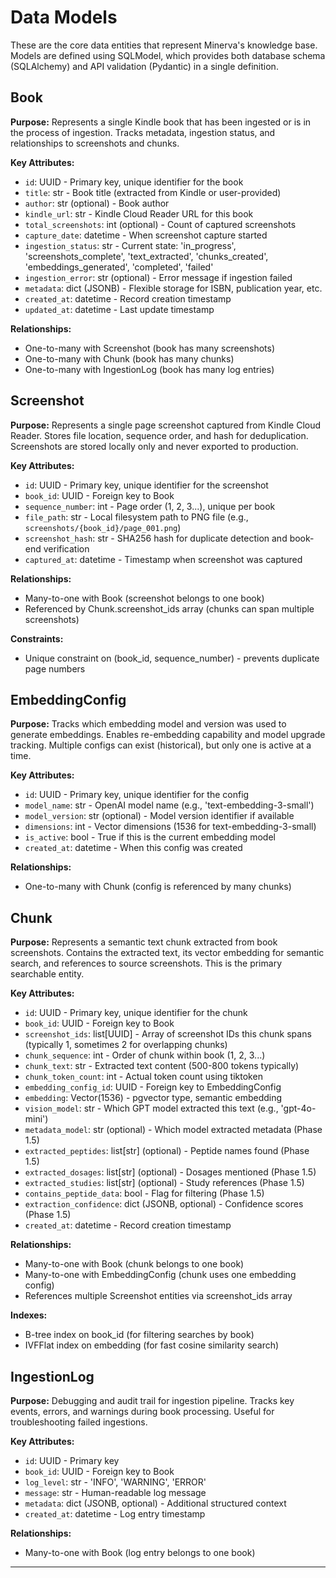 # Data Models

These are the core data entities that represent Minerva's knowledge base. Models are defined using SQLModel, which provides both database schema (SQLAlchemy) and API validation (Pydantic) in a single definition.

## Book

**Purpose:** Represents a single Kindle book that has been ingested or is in the process of ingestion. Tracks metadata, ingestion status, and relationships to screenshots and chunks.

**Key Attributes:**
- `id`: UUID - Primary key, unique identifier for the book
- `title`: str - Book title (extracted from Kindle or user-provided)
- `author`: str (optional) - Book author
- `kindle_url`: str - Kindle Cloud Reader URL for this book
- `total_screenshots`: int (optional) - Count of captured screenshots
- `capture_date`: datetime - When screenshot capture started
- `ingestion_status`: str - Current state: 'in_progress', 'screenshots_complete', 'text_extracted', 'chunks_created', 'embeddings_generated', 'completed', 'failed'
- `ingestion_error`: str (optional) - Error message if ingestion failed
- `metadata`: dict (JSONB) - Flexible storage for ISBN, publication year, etc.
- `created_at`: datetime - Record creation timestamp
- `updated_at`: datetime - Last update timestamp

**Relationships:**
- One-to-many with Screenshot (book has many screenshots)
- One-to-many with Chunk (book has many chunks)
- One-to-many with IngestionLog (book has many log entries)

## Screenshot

**Purpose:** Represents a single page screenshot captured from Kindle Cloud Reader. Stores file location, sequence order, and hash for deduplication. Screenshots are stored locally only and never exported to production.

**Key Attributes:**
- `id`: UUID - Primary key, unique identifier for the screenshot
- `book_id`: UUID - Foreign key to Book
- `sequence_number`: int - Page order (1, 2, 3...), unique per book
- `file_path`: str - Local filesystem path to PNG file (e.g., `screenshots/{book_id}/page_001.png`)
- `screenshot_hash`: str - SHA256 hash for duplicate detection and book-end verification
- `captured_at`: datetime - Timestamp when screenshot was captured

**Relationships:**
- Many-to-one with Book (screenshot belongs to one book)
- Referenced by Chunk.screenshot_ids array (chunks can span multiple screenshots)

**Constraints:**
- Unique constraint on (book_id, sequence_number) - prevents duplicate page numbers

## EmbeddingConfig

**Purpose:** Tracks which embedding model and version was used to generate embeddings. Enables re-embedding capability and model upgrade tracking. Multiple configs can exist (historical), but only one is active at a time.

**Key Attributes:**
- `id`: UUID - Primary key, unique identifier for the config
- `model_name`: str - OpenAI model name (e.g., 'text-embedding-3-small')
- `model_version`: str (optional) - Model version identifier if available
- `dimensions`: int - Vector dimensions (1536 for text-embedding-3-small)
- `is_active`: bool - True if this is the current embedding model
- `created_at`: datetime - When this config was created

**Relationships:**
- One-to-many with Chunk (config is referenced by many chunks)

## Chunk

**Purpose:** Represents a semantic text chunk extracted from book screenshots. Contains the extracted text, its vector embedding for semantic search, and references to source screenshots. This is the primary searchable entity.

**Key Attributes:**
- `id`: UUID - Primary key, unique identifier for the chunk
- `book_id`: UUID - Foreign key to Book
- `screenshot_ids`: list[UUID] - Array of screenshot IDs this chunk spans (typically 1, sometimes 2 for overlapping chunks)
- `chunk_sequence`: int - Order of chunk within book (1, 2, 3...)
- `chunk_text`: str - Extracted text content (500-800 tokens typically)
- `chunk_token_count`: int - Actual token count using tiktoken
- `embedding_config_id`: UUID - Foreign key to EmbeddingConfig
- `embedding`: Vector(1536) - pgvector type, semantic embedding
- `vision_model`: str - Which GPT model extracted this text (e.g., 'gpt-4o-mini')
- `metadata_model`: str (optional) - Which model extracted metadata (Phase 1.5)
- `extracted_peptides`: list[str] (optional) - Peptide names found (Phase 1.5)
- `extracted_dosages`: list[str] (optional) - Dosages mentioned (Phase 1.5)
- `extracted_studies`: list[str] (optional) - Study references (Phase 1.5)
- `contains_peptide_data`: bool - Flag for filtering (Phase 1.5)
- `extraction_confidence`: dict (JSONB, optional) - Confidence scores (Phase 1.5)
- `created_at`: datetime - Record creation timestamp

**Relationships:**
- Many-to-one with Book (chunk belongs to one book)
- Many-to-one with EmbeddingConfig (chunk uses one embedding config)
- References multiple Screenshot entities via screenshot_ids array

**Indexes:**
- B-tree index on book_id (for filtering searches by book)
- IVFFlat index on embedding (for fast cosine similarity search)

## IngestionLog

**Purpose:** Debugging and audit trail for ingestion pipeline. Tracks key events, errors, and warnings during book processing. Useful for troubleshooting failed ingestions.

**Key Attributes:**
- `id`: UUID - Primary key
- `book_id`: UUID - Foreign key to Book
- `log_level`: str - 'INFO', 'WARNING', 'ERROR'
- `message`: str - Human-readable log message
- `metadata`: dict (JSONB, optional) - Additional structured context
- `created_at`: datetime - Log entry timestamp

**Relationships:**
- Many-to-one with Book (log entry belongs to one book)

---
